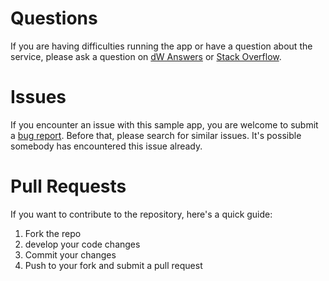 # Questions

If you are having difficulties running the app or have a question about the service, please ask a question on [dW Answers](https://developer.ibm.com/answers/questions/ask/?topics=watson) or [Stack Overflow](http://stackoverflow.com/questions/ask?tags=ibm-watson).

# Issues

If you encounter an issue with this sample app, you are welcome to submit a [bug report](https://github.com/watson-developer-cloud/ta-housing/issues). Before that, please search for similar issues. It's possible somebody has encountered this issue already.

# Pull Requests

If you want to contribute to the repository, here's a quick guide:

1. Fork the repo
1. develop your code changes
1. Commit your changes
1. Push to your fork and submit a pull request